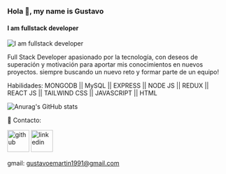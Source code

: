 

### Hola 👋, my name is Gustavo
#### I am fullstack developer
![I am fullstack developer](https://media.licdn.com/dms/image/D4E16AQG_DwvJVBGMyQ/profile-displaybackgroundimage-shrink_350_1400/0/1674490277651?e=1691625600&v=beta&t=AQTXkpiXD9GNdOQEVO52oJ8eE61X6Xn9A6lwEzEepvE)

Full Stack Developer apasionado por la tecnología, con deseos de superación y motivación para aportar mis conocimientos en nuevos proyectos. siempre buscando un nuevo reto y formar parte de un equipo!

Habilidades: MONGODB || MySQL || EXPRESS || NODE JS || REDUX || REACT JS || TAILWIND CSS || JAVASCRIPT || HTML

 


![Anurag's GitHub stats](https://github-readme-stats.vercel.app/api?username=gustimartin&hide=contribs,prs)


🔎 Contacto:

[<img src='https://cdn.jsdelivr.net/npm/simple-icons@3.0.1/icons/github.svg' alt='github' height='50'>](https://github.com/gustimartin)  [<img src='https://cdn.jsdelivr.net/npm/simple-icons@3.0.1/icons/linkedin.svg' alt='linkedin' height='50' width="50">](https://www.linkedin.com/in/https://www.linkedin.com/in/gustavo-martin-b64310263//)  

gmail: gustavoemartin1991@gmail.com


